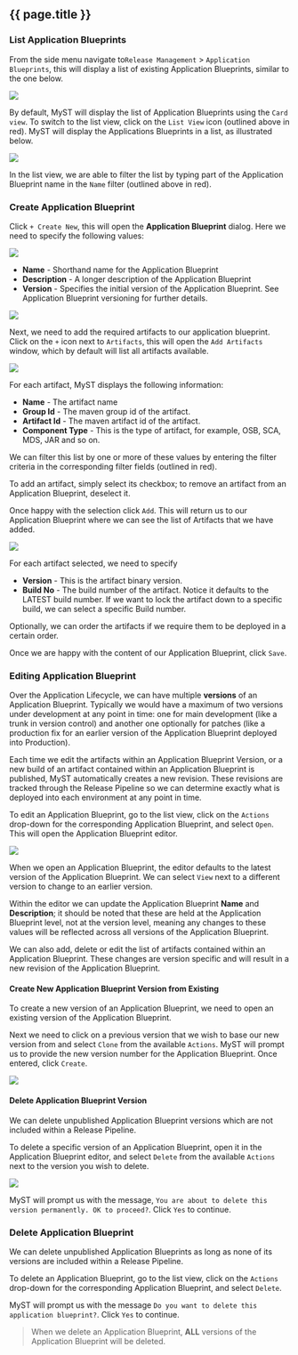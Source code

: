 ## {{ page.title }}

### List Application Blueprints
From the side menu navigate to`Release Management` > `Application Blueprints`, this will display a list of existing Application Blueprints, similar to the one below.

![](img/applicationBlueprintCardView.png)

By default, MyST will display the list of Application Blueprints using the `Card view`. To switch to the list view, click on the `List View` icon (outlined above in red). MyST will display the Applications Blueprints in a list, as illustrated below.

![](img/applicationBlueprintListView.png)

In the list view, we are able to filter the list by typing part of the Application Blueprint name in the `Name` filter (outlined above in red).

### Create Application Blueprint
Click `+ Create New`, this will open the **Application Blueprint** dialog. Here we need to specify the following values:

![](img/applicationBlueprintCreate.png)

* **Name** - Shorthand name for the Application Blueprint
* **Description** - A longer description of the Application Blueprint
* **Version** - Specifies the initial version of the Application Blueprint. See Application Blueprint versioning for further details.

![](img/applicationBlueprintAfterCreate.png)

Next, we need to add the required artifacts to our application blueprint. Click on the `+` icon next to `Artifacts`, this will open the `Add Artifacts` window, which by default will list all artifacts available.

![](img/applicationBlueprintAddArtifacts.png)

For each artifact, MyST displays the following information:
* **Name** - The artifact name
* **Group Id** - The maven group id of the artifact.
* **Artifact Id** - The maven artifact id of the artifact.
* **Component Type** - This is the type of artifact, for example, OSB, SCA, MDS, JAR and so on.

We can filter this list by one or more of these values by entering the filter criteria in the corresponding filter fields (outlined in red).

To add an artifact, simply select its checkbox; to remove an artifact from an Application Blueprint, deselect it.

Once happy with the selection click `Add`. This will return us to our Application Blueprint where we can see the list of Artifacts that we have added.

![](img/applicationBlueprintCreateWithArtifacts.png)

For each artifact selected, we need to specify
* **Version** - This is the artifact binary version.
* **Build No** - The build number of the artifact. Notice it defaults to the LATEST build number. If we want to lock the artifact down to a specific build, we can select a specific Build number.

Optionally, we can order the artifacts if we require them to be deployed in a certain order.

Once we are happy with the content of our Application Blueprint, click `Save`.

### Editing Application Blueprint
Over the Application Lifecycle, we can have multiple **versions** of an Application Blueprint. Typically we would have a maximum of two versions under development at any point in time: one for main development (like a trunk in version control) and another one optionally for patches (like a production fix for an earlier version of the Application Blueprint deployed into Production).

Each time we edit the artifacts within an Application Blueprint Version, or a new build of an artifact contained within an Application Blueprint is published, MyST automatically creates a new revision. These revisions are tracked through the Release Pipeline so we can determine exactly what is deployed into each environment at any point in time.

To edit an Application Blueprint, go to the list view, click on the `Actions` drop-down for the corresponding Application Blueprint, and select `Open`. This will open the Application Blueprint editor.

![](img/applicationBlueprintEdit.png)

When we open an Application Blueprint, the editor defaults to the latest version of the Application Blueprint. We can select `View` next to a different version to change to an earlier version.

Within the editor we can update the Application Blueprint **Name** and **Description**; it should be noted that these are held at the Application Blueprint level, not at the version level, meaning any changes to these values will be reflected across all versions of the Application Blueprint.

We can also add, delete or edit the list of artifacts contained within an Application Blueprint. These changes are version specific and will result in a new revision of the Application Blueprint.

#### Create New Application Blueprint Version from Existing
To create a new version of an Application Blueprint, we need to open an existing version of the Application Blueprint.

Next we need to click on a previous version that we wish to base our new version from and select `Clone` from the available `Actions`. MyST will prompt us to provide the new version number for the Application Blueprint. Once entered, click `Create`.

![](img/applicationBlueprintClone.png)

#### Delete Application Blueprint Version
We can delete unpublished Application Blueprint versions which are not included within a Release Pipeline.

To delete a specific version of an Application Blueprint, open it in the Application Blueprint editor, and select `Delete` from the available `Actions` next to the version you wish to delete.

![](img/applicationBlueprintDelete.png)

MyST will prompt us with the message, `You are about to delete this version permanently. OK to proceed?`. Click `Yes` to continue.

### Delete Application Blueprint
We can delete unpublished Application Blueprints as long as none of its versions are included within a Release Pipeline.

To delete an Application Blueprint, go to the list view, click on the `Actions` drop-down for the corresponding Application Blueprint, and select `Delete`.

MyST will prompt us with the message `Do you want to delete this application blueprint?`. Click `Yes` to continue.

> When we delete an Application Blueprint, **ALL** versions of the Application Blueprint will be deleted.
